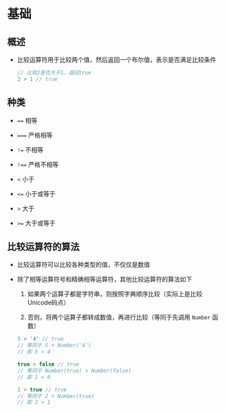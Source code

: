 # 基础

## 概述

+ 比较运算符用于比较两个值，然后返回一个布尔值，表示是否满足比较条件

  ```js
  // 比较2是否大于1，返回true
  2 > 1 // true
  ```

## 种类

+ `==` 相等

+ `===` 严格相等

+ `!=` 不相等

+ `!==` 严格不相等

+ `<` 小于

+ `<=` 小于或等于

+ `>` 大于

+ `>=` 大于或等于

## 比较运算符的算法

+ 比较运算符可以比较各种类型的值，不仅仅是数值

+ 除了相等运算符号和精确相等运算符，其他比较运算符的算法如下

    1. 如果两个运算子都是字符串，则按照字典顺序比较（实际上是比较Unicode码点）

    2. 否则，将两个运算子都转成数值，再进行比较（等同于先调用 `Number` 函数）

    ```js
    5 > '4' // true
    // 等同于 5 > Number('4')
    // 即 5 > 4

    true > false // true
    // 等同于 Number(true) > Number(false)
    // 即 1 > 0

    2 > true // true
    // 等同于 2 > Number(true)
    // 即 2 > 1
    ```
